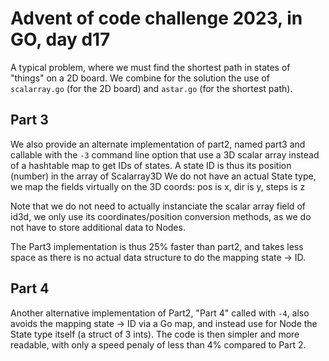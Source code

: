 # Advent of code challenge 2023, in GO, day d17

A typical problem, where we must find the shortest path in states of "things" on a 2D board. We combine for the solution the use of `scalarray.go` (for the 2D board) and `astar.go` (for the shortest path). 

## Part 3

We also provide an alternate implementation of part2, named part3 and callable with the `-3` command line option that use a 3D scalar array instead of a hashtable map to get IDs of states. 
A state ID is thus its position (number) in the array of Scalarray3D
We do not have an actual State type, we map the fields virtually on the 3D coords: pos is x, dir is y, steps is z

Note that we do not need to actually instanciate the scalar array field of id3d, we only use its coordinates/position conversion methods, as we do not have to store additional data to Nodes.

The Part3 implementation is thus 25% faster than part2, and takes less space as there is no actual data structure to do the mapping state -> ID.

## Part 4

Another alternative implementation of Part2, "Part 4" called with `-4`, also avoids the mapping state -> ID via a Go map, and instead use for Node the State type itself (a struct of 3 ints). The code is then simpler and more readable, with only a speed penaly of less than 4% compared to Part 2.
